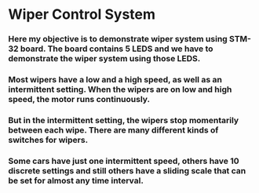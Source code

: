 # Wiper Control System 

### Here my objective is to demonstrate wiper system using STM-32 board. The board contains 5 LEDS and we have to demonstrate the wiper system using those LEDS.

### Most wipers have a low and a high speed, as well as an intermittent setting. When the wipers are on low and high speed, the motor runs continuously.
### But in the intermittent setting, the wipers stop momentarily between each wipe. There are many different kinds of switches for wipers.
### Some cars have just one intermittent speed, others have 10 discrete settings and still others have a sliding scale that can be set for almost any time interval.
